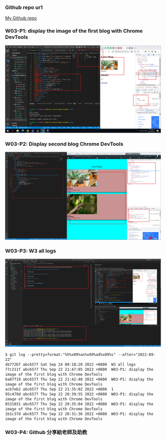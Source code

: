 ### Github repo ur1

[My Github repo](https://github.com/abc6577/1111-sweb-1N-demo-211410591/tree/main/demo/md/w02_91)

### W03-P1: display the image of the first blog with Chrome DevTools

![](w03-p1.png)

### W03-P2: Display second blog Chrome DevTools

![](w03-p2.png)

### W03-P3: W3 all logs

![](w03-p3.png)

```
$ git log --pretty=format:"%h%x09%an%x09%ad%x09%s" --after="2022-09-22"
4b772bf abc6577 Sat Sep 24 00:18:20 2022 +0800  W3 all logs
77c211f abc6577 Thu Sep 22 21:47:05 2022 +0800  W03-P1: display the image of the first blog with Chrome DevTools
6a87f19 abc6577 Thu Sep 22 21:42:40 2022 +0800  W03-P1: display the image of the first blog with Chrome DevTools
acb7eb2 abc6577 Thu Sep 22 21:35:02 2022 +0800  1
95c479d abc6577 Thu Sep 22 20:39:55 2022 +0800  W03-P1: display the image of the first blog with Chrome DevTools
8531031 abc6577 Thu Sep 22 20:35:04 2022 +0800  W03-P1: display the image of the first blog with Chrome DevTools
1b1c37d abc6577 Thu Sep 22 20:31:36 2022 +0800  W03-P1: display the image of the first blog with Chrome DevTools
```

### W03-P4: Github 分享給老師及助教


